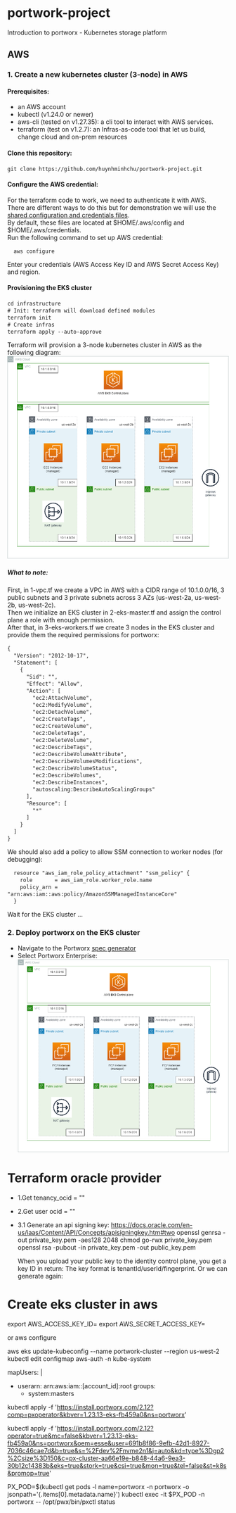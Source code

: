 # portwork-project
Introduction to portworx - Kubernetes storage platform

## **AWS**

### 1. Create a new kubernetes cluster (3-node) in AWS

#### Prerequisites:
- an AWS account
- kubectl (v1.24.0 or newer)
- aws-cli (tested on v1.27.35): a cli tool to interact with AWS services.
- terraform (test on v1.2.7): an Infras-as-code tool that let us build, change cloud and on-prem resources

#### Clone this repository:
    git clone https://github.com/huynhminhchu/portwork-project.git

#### Configure the AWS credential:
For the terraform code to work, we need to authenticate it with AWS.  
There are different ways to do this but for demonstration we will use the [shared configuration and credentials files](https://docs.aws.amazon.com/cli/latest/userguide/cli-configure-files.html).  
By default, these files are located at $HOME/.aws/config and $HOME/.aws/credentials.  
Run the following command to set up AWS credential:  

      aws configure

Enter your credentials (AWS Access Key ID and AWS Secret Access Key) and region.

#### Provisioning the EKS cluster
    cd infrastructure
    # Init: terraform will download defined modules
    terraform init
    # Create infras
    terraform apply --auto-approve
Terraform will provision a 3-node kubernetes cluster in AWS as the following diagram:
![AWS EKS Portwork](/images/aws_portwork.png)

##### *What to note*:
First, in 1-vpc.tf we create a VPC in AWS with a CIDR range of 10.1.0.0/16, 3 public subnets and 3 private subnets across 3 AZs (us-west-2a, us-west-2b, us-west-2c).  
Then we initialize an EKS cluster in 2-eks-master.tf and assign the control plane a role with enough permission.  
After that, in 3-eks-workers.tf we create 3 nodes in the EKS cluster and provide them the required permissions for portworx:

    {
      "Version": "2012-10-17",
      "Statement": [
        {
          "Sid": "", 
          "Effect": "Allow",
          "Action": [
            "ec2:AttachVolume",
            "ec2:ModifyVolume",
            "ec2:DetachVolume",
            "ec2:CreateTags",
            "ec2:CreateVolume",
            "ec2:DeleteTags",
            "ec2:DeleteVolume",
            "ec2:DescribeTags",
            "ec2:DescribeVolumeAttribute",
            "ec2:DescribeVolumesModifications",
            "ec2:DescribeVolumeStatus",
            "ec2:DescribeVolumes",
            "ec2:DescribeInstances",
            "autoscaling:DescribeAutoScalingGroups"
          ],
          "Resource": [
            "*"
          ]
        }
      ]
    }
We should also add a policy to allow SSM connection to worker nodes (for debugging):  

      resource "aws_iam_role_policy_attachment" "ssm_policy" {
        role       = aws_iam_role.worker_role.name
        policy_arn = "arn:aws:iam::aws:policy/AmazonSSMManagedInstanceCore"
      }

Wait for the EKS cluster ...
### 2. Deploy portworx on the EKS cluster
- Navigate to the Portworx [spec generator](https://central.portworx.com/specGen/wizard)
- Select Portworx Enterprise:  
  ![AWS EKS Portwork](/images/aws_portwork.png)





















# Terraform oracle provider
- 1.Get tenancy_ocid = ""
- 2.Get user ocid = "" 
- 3.1 Generate an api signing key: https://docs.oracle.com/en-us/iaas/Content/API/Concepts/apisigningkey.htm#two
  openssl genrsa -out private_key.pem -aes128 2048
  chmod go-rwx private_key.pem
  openssl rsa -pubout -in private_key.pem -out public_key.pem

    When you upload your public key to the identity control plane, you get a key ID in return:
    The key format is tenantId/userId/fingerprint.
    Or we can generate again: 


# Create eks cluster in aws
export AWS_ACCESS_KEY_ID=
export AWS_SECRET_ACCESS_KEY=

or aws configure


aws eks update-kubeconfig --name portwork-cluster --region us-west-2
kubectl edit configmap aws-auth -n kube-system

mapUsers: |
  - userarn: arn:aws:iam::[account_id]:root
    groups:
    - system:masters


kubectl apply -f 'https://install.portworx.com/2.12?comp=pxoperator&kbver=1.23.13-eks-fb459a0&ns=portworx'

kubectl apply -f 'https://install.portworx.com/2.12?operator=true&mc=false&kbver=1.23.13-eks-fb459a0&ns=portworx&oem=esse&user=691b8f86-9efb-42d1-8927-7036c46cae7d&b=true&s=%2Fdev%2Fnvme2n1&j=auto&kd=type%3Dgp2%2Csize%3D150&c=px-cluster-aa66e19e-b848-44a6-9ea3-30b12c14383b&eks=true&stork=true&csi=true&mon=true&tel=false&st=k8s&promop=true'

PX_POD=$(kubectl get pods -l name=portworx -n portworx -o jsonpath='{.items[0].metadata.name}')
kubectl exec -it $PX_POD -n portworx -- /opt/pwx/bin/pxctl status